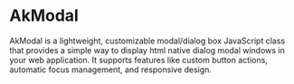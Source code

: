 # AkModal
AkModal is a lightweight, customizable modal/dialog box JavaScript class that provides a simple way to display html native dialog modal windows in your web application. It supports features like custom button actions, automatic focus management, and responsive design.

